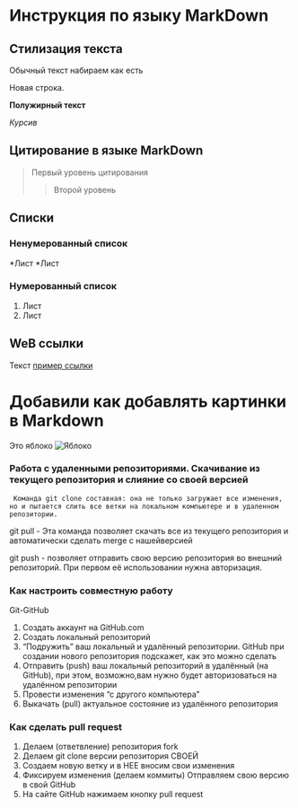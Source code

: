 # Инструкция по языку MarkDown

## Стилизация текста
Обычный текст набираем как есть

Новая строка.

**Полужирный текст**

*Курсив*

## Цитирование в языке MarkDown
> Первый уровень цитирования
>>Второй уровень

## Списки
### Ненумерованный список
*Лист
*Лист

### Нумерованный список
1. Лист
2. Лист

## WeB ссылки
Текст [пример ссылки](http.example.com "Всплывающая подсказка")

# Добавили как добавлять картинки в Markdown
Это яблоко
![Яблоко](https://vjoy.cc/wp-content/uploads/2020/07/yabloko_7_27183936-768x749-1.jpg)

### Работа с удаленными репозиториями. Скачивание из текущего репозитория и слияние со своей версией

     Команда git clone составная: она не только загружает все изменения, но и пытается слить все ветки на локальном компьютере и в удаленном репозитории.

git pull - Эта команда позволяет скачать все из текущего репозитория и автоматически сделать merge с нашейверсией 

git push - позволяет oтправить свою версию репозитория во внешний репозиторий. При первом её использовании нужна  авторизация.

### Как настроить совместную работу
Git-GitHub
1. Создать аккаунт на GitHub.com
2. Создать локальный репозиторий
3. “Подружить” ваш локальный и удалённый репозитории. 
 GitHub при создании нового репозитория подскажет, как это можно сделать
4. Отправить (push) ваш локальный репозиторий в удалённый (на GitHub), при этом, возможно,вам нужно будет авторизоваться на удалённом репозитории
5. Провести изменения “с другого компьютера”
6. Выкачать (pull) актуальное состояние из удалённого репозитория

### Как сделать pull request
1. Делаем   (ответвление) репозитория fork
2. Делаем git clone   версии репозитория СВОЕЙ
3. Создаем новую ветку и в НЕЕ вносим свои изменения
4. Фиксируем изменения (делаем коммиты)
Отправляем свою версию в свой GitHub
5. На сайте GitHub нажимаем кнопку pull request
